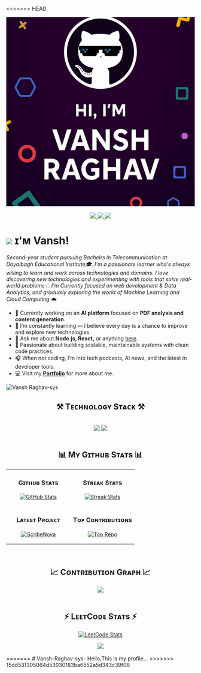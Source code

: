 <<<<<<< HEAD
<!--Banner-->
![Tarun Banner Image](./image.png)
<!--Contact Section--> 
<div align="center"> 
  <a href="raghavvansh12@gmail.com">
    <img src="https://img.shields.io/badge/Gmail-333333?style=for-the-badge&logo=gmail&logoColor=red" />
  </a>
  <a href="www.linkedin.com/in/vansh-raghav-824a482b4" target="_blank">
    <img src="https://img.shields.io/badge/LinkedIn-0077B5?style=for-the-badge&logo=linkedin&logoColor=white" target="_blank" />
  </a>
 <a href="https://dev.to/scary_crimson" target="_blank">
  <img src="https://img.shields.io/badge/Dev.to-0A0A0A?style=for-the-badge&logo=dev.to&logoColor=white" target="_blank" />
</a>
</div>

<!--Night Owl image
<div>
  <img align="right" width="40%" src="https://owlbertsio-resized.s3.amazonaws.com/Popper.psd.full.png">
</div>-->

<!--Header Name-->
# <img src="https://emojis.slackmojis.com/emojis/images/1531849430/4246/blob-sunglasses.gif?1531849430" width="30"/> ɪ'ᴍ Vansh!
*Second-year student pursuing Bachelrs in Telecommunication at Dayalbagh Educational Institute🎓. I'm a passionate learner who's always willing to learn and work across technologies and domains. I love discovering new technologies and experimenting with tools that solve real-world problems💡. I'm Currently focused on web development & Data Analytics, and gradually exploring the world of Machine Learning and Cloud Computing ☁️*

- 🔗 Currently working on an **AI platform** focused on **PDF analysis and content generation**.
- 🌱 I’m constantly learning — I believe every day is a chance to improve and explore new technologies.
- 💬 Ask me about **Node.js, React,** or anything [here](https://github.com/jiddi222).
- 🧠 Passionate about building scalable, maintainable systems with clean code practices.
- 🎧 When not coding, I’m into tech podcasts, AI news, and the latest in developer tools.
- 💻 Visit my [**Portfolio**](https://vansh-raghav.webflow.io/) for more about me.

<!--Profile Count Badge-->
<p align="left">
  <img src="https://komarev.com/ghpvc/?username=tarunkumar-sys&label=Profile%20views&color=770677&style=for-the-badge&logo=star" alt="Vansh Raghav-sys" style="padding-right:20px;" />
</p>

<!--Github stats Table--> 
<h2 align="center">⚒️ Tᴇᴄʜɴᴏʟᴏɢʏ Sᴛᴀᴄᴋ ⚒️</h2>
<br/>
<div align="center">
    <img src="https://skillicons.dev/icons?i=html,css,bootstrap,tailwind,javascript,typescript,react,nextjs,nodejs,python,django,firebase" />
    <img src="https://skillicons.dev/icons?i=git,github,docker,linux,vscode,figma,mongodb,mysql,ollama" /><br>
</div>

<br/>

<!--Github stats Table--> 
<h2 align="center">📊 Mʏ Gɪᴛʜᴜʙ Sᴛᴀᴛs 📊</h2>

<table width="100%">
  <tr>
    <td width="50%">
      <h3 align="center"><strong>Gɪᴛʜᴜʙ Sᴛᴀᴛs</strong></h3>
      <p align="center">
        <a href="https://github.com/tarunkumar-sys">
          <img align="center" src="https://github-readme-stats.vercel.app/api?username=tarunkumar-sys&count_private=true&show_icons=true&theme=nightowl&bg_color=0,000000,441350&title_color=c56a90&text_color=ffffff&rank_icon=github&hide=prs_merged_percentage,contribs&show=reviews,prs,issues" alt="GitHub Stats" />
        </a>
      </p>
    </td>
    <td width="50%">
      <h3 align="center"><strong>Sᴛʀᴇᴀᴋ Sᴛᴀᴛs</strong></h3>
      <p align="center">
        <a href="https://github.com/tarunkumar-sys">
          <img align="center" src="https://streak-stats.demolab.com?user=tarunkumar-sys&theme=nightowl&background=0,000000,441350&fire=ffeb95&ring=ffeb95&sideNums=ffffff&sideLabels=ffffff&dates=c56a90&currStreakNum=ffffff" alt="Streak Stats" />
        </a>
      </p>
    </td>
  </tr>
  <tr>
    <td width="50%">
      <h3 align="center"><strong>Lᴀᴛᴇsᴛ Pʀᴏᴊᴇᴄᴛ</strong></h3>
      <p align="center">
        <a href="https://github.com/tarunkumar-sys/ScribeNova">
          <img align="center" width="470" src="https://github-readme-stats.vercel.app/api/pin/?username=tarunkumar-sys&repo=ScribeNova&theme=nightowl&show_owner=true&bg_color=0,000000,441350&title_color=c56a90&text_color=ffffff" alt="ScribeNova" />
        </a>
      </p>
    </td>
    <td width="50%">
      <h3 align="center"><strong>Tᴏᴘ Cᴏɴᴛʀɪʙᴜᴛɪᴏɴs</strong></h3>
      <p align="center">
        <a href="https://github.com/tarunkumar-sys">
          <img align="center" src="https://github-contributor-stats.vercel.app/api?username=tarunkumar-sys&limit=2&theme=nightowl&show_owner=true&combine_all_yearly_contributions=false&bg_color=0,000000,441350&title_color=c56a90&text_color=ffffff" alt="Top Repo" />
        </a>
      </p>
    </td>
  </tr>
</table>
<br />

<!--Contribution Graph-->
<h2 align="center">📈 Cᴏɴᴛʀɪʙᴜᴛɪᴏɴ Gʀᴀᴘʜ 📈</h2>
<div align="center">
    <img src="https://github-readme-activity-graph.vercel.app/graph?username=tarunkumar-sys&bg_color=220a28&&color=ffffff&line=c56a90&point=ffeb95&area=false&hide_border=false" border-radius="15">
</div>
<br />

<!--LeetCode status-->
<h2 align="center">⚡ LᴇᴇᴛCᴏᴅᴇ Sᴛᴀᴛs ⚡</h2>
<p align="center">
  <a href="https://leetcode.com/tarunkumarsingh" target="_blank">
    <img align="center" width="50%"
      src="https://leetcard.jacoblin.cool/tarunkumarsingh?theme=nord&bg_color=0,000000,441350&title_color=c56a90"
      alt="LeetCode Stats" />
  </a>
</p>





















<!--Footer--> 
<p align="center">
  <img src="https://capsule-render.vercel.app/api?type=waving&color=gradient&height=65&section=footer"/>
</p>
=======
# Vansh-Raghav-sys-
Hello,This is my profile...
>>>>>>> 15dd531305064d53030183ba6552a5d343c39f08
